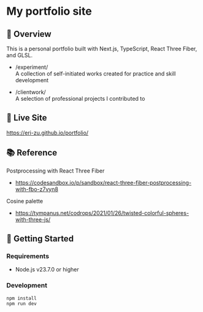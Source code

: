 # My portfolio site

## 📝 Overview

This is a personal portfolio built with Next.js, TypeScript, React Three Fiber, and GLSL.

- /experiment/  
  A collection of self-initiated works created for practice and skill development

- /clientwork/  
  A selection of professional projects I contributed to

## 🔗 Live Site

https://eri-zu.github.io/portfolio/

## 📚 Reference

Postprocessing with React Three Fiber

- https://codesandbox.io/p/sandbox/react-three-fiber-postprocessing-with-fbo-z7vyn8

Cosine palette

- https://tympanus.net/codrops/2021/01/26/twisted-colorful-spheres-with-three-js/

## 🚀 Getting Started

### Requirements

- Node.js v23.7.0 or higher

### Development

```bash
npm install
npm run dev
```
